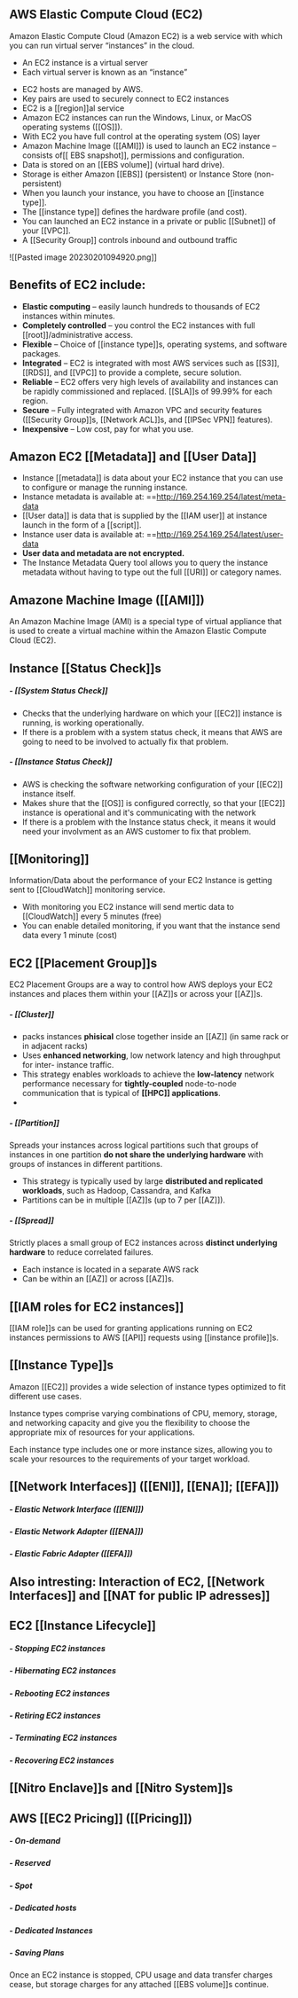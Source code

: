 ## AWS Elastic Compute Cloud (EC2)

Amazon Elastic Compute Cloud (Amazon EC2) is a web service with which you can run virtual server “instances” in the cloud.

*   An EC2 instance is a virtual server
*   Each virtual server is known as an “instance”
-   EC2 hosts are managed by AWS.
-   Key pairs are used to securely connect to EC2 instances
-   EC2 is a [[region]]al service
-   Amazon EC2 instances can run the Windows, Linux, or MacOS operating systems ([[OS]]).
-   With EC2 you have full control at the operating system (OS) layer
-   Amazon Machine Image ([[AMI]]) is used to launch an EC2 instance – consists of[[ EBS snapshot]], permissions and configuration.
-   Data is stored on an [[EBS volume]] (virtual hard drive). 
-   Storage is either Amazon [[EBS]] (persistent) or Instance Store (non-persistent)
-   When you launch your instance, you have to choose an [[instance type]].
-   The [[instance type]] defines the hardware profile (and cost).
-   You can launched an EC2 instance in a private or public [[Subnet]] of your [[VPC]].
-   A [[Security Group]] controls inbound and outbound traffic

![[Pasted image 20230201094920.png]]
## Benefits of EC2 include:

-   **Elastic computing** – easily launch hundreds to thousands of EC2 instances within minutes.
-   **Completely controlled** – you control the EC2 instances with full [[root]]/administrative access.
-   **Flexible** – Choice of [[instance type]]s, operating systems, and software packages.
-   **Integrated** – EC2 is integrated with most AWS services such as [[S3]], [[RDS]], and [[VPC]] to provide a complete, secure solution.
-   **Reliable** – EC2 offers very high levels of availability and instances can be rapidly commissioned and replaced. [[SLA]]s of 99.99% for each region.
-   **Secure** – Fully integrated with Amazon VPC and security features ([[Security Group]]s, [[Network ACL]]s, and [[IPSec VPN]] features).
-   **Inexpensive** – Low cost, pay for what you use.

## Amazon EC2 [[Metadata]] and [[User Data]]

-  Instance [[metadata]] is data about your EC2 instance that you can use to configure or manage the running instance.
-  Instance metadata is available at: ==http://169.254.169.254/latest/meta-data
-   [[User data]] is data that is supplied by the [[IAM user]] at instance launch in the form of a [[script]].
- Instance user data is available at: ==http://169.254.169.254/latest/user-data
-   **User data and metadata are not encrypted.**
-   The Instance Metadata Query tool allows you to query the instance metadata without having to type out the full [[URI]] or category names.

## Amazone Machine Image ([[AMI]])

An Amazon Machine Image (AMI) is a special type of virtual appliance that is used to create a virtual machine within the Amazon Elastic Compute Cloud (EC2).

## Instance [[Status Check]]s

##### - [[System Status Check]]
*   Checks that the underlying hardware on which your [[EC2]] instance is running, is working operationally.
*   If there is a problem with a system status check, it means that AWS are going to need to be involved to actually fix that problem.
##### - [[Instance Status Check]]
*   AWS is checking the software networking configuration of your [[EC2]] instance itself.
*   Makes shure that the [[OS]] is configured correctly, so that your [[EC2]] instance is operational and it's communicating with the network
*   If there is a problem with the Instance status check, it means it would need your involvment as an AWS customer to fix that problem.

## [[Monitoring]]

Information/Data about the performance of your EC2 Instance is getting sent to [[CloudWatch]] monitoring service.
*   With monitoring you EC2 instance will send mertic data to [[CloudWatch]] every 5 minutes (free)
*   You can enable detailed monitoring, if you want that the instance send data every 1 minute (cost)

## EC2 [[Placement Group]]s

EC2 Placement Groups are a way to control how AWS deploys your EC2 instances and places them within your [[AZ]]s or across your [[AZ]]s.

##### - [[Cluster]]
*   packs instances **phisical** close together inside an [[AZ]] (in same rack or in adjacent racks)
*  Uses **enhanced networking**, low network latency and high throughput for inter- instance traffic.
*   This strategy enables workloads to achieve the **low-latency** network performance necessary for **tightly-coupled** node-to-node communication that is typical of **[[HPC]] applications**.
* 
##### - [[Partition]]
Spreads your instances across logical partitions such that groups of instances in one partition **do not share the underlying hardware** with groups of instances in different partitions.
*   This strategy is typically used by large **distributed and replicated workloads**, such as Hadoop, Cassandra, and Kafka
* Partitions can be in multiple [[AZ]]s (up to 7 per [[AZ]]).

##### - [[Spread]]
Strictly places a small group of EC2 instances across **distinct underlying hardware** to reduce correlated failures.
*   Each instance is located in a separate AWS rack
*   Can be within an [[AZ]] or across [[AZ]]s.


## [[IAM roles for EC2 instances]]

[[IAM role]]s can be used for granting applications running on EC2 instances permissions to AWS [[API]] requests using [[instance profile]]s.

## [[Instance Type]]s

Amazon [[EC2]] provides a wide selection of instance types optimized to fit different use cases.

Instance types comprise varying combinations of CPU, memory, storage, and networking capacity and give you the flexibility to choose the appropriate mix of resources for your applications.

Each instance type includes one or more instance sizes, allowing you to scale your resources to the requirements of your target workload.

## [[Network Interfaces]] ([[ENI]], [[ENA]]; [[EFA]])

##### - Elastic Network Interface ([[ENI]])
##### - Elastic Network Adapter ([[ENA]])
##### - Elastic Fabric Adapter ([[EFA]])

## Also intresting: Interaction of EC2, [[Network Interfaces]] and [[NAT for public IP adresses]]

## EC2 [[Instance Lifecycle]]

##### - Stopping EC2 instances
##### - Hibernating EC2 instances
##### - Rebooting EC2 instances
##### - Retiring EC2 instances
##### - Terminating EC2 instances
##### - Recovering EC2 instances 

## [[Nitro Enclave]]s and [[Nitro System]]s

## AWS [[EC2 Pricing]] ([[Pricing]])

##### - On-demand
##### - Reserved
##### - Spot
##### - Dedicated hosts
##### - Dedicated Instances
##### - Saving Plans

Once an EC2 instance is stopped, CPU usage and data transfer charges cease, but storage charges for any attached [[EBS volume]]s continue.




